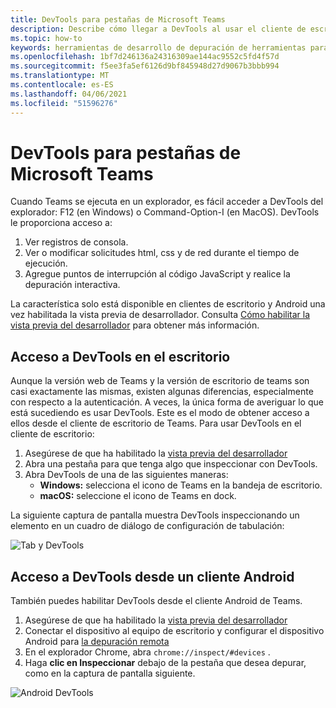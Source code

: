 ```yaml
---
title: DevTools para pestañas de Microsoft Teams
description: Describe cómo llegar a DevTools al usar el cliente de escritorio de Microsoft Teams
ms.topic: how-to
keywords: herramientas de desarrollo de depuración de herramientas para desarrolladores de cliente de escritorio chrome móvil
ms.openlocfilehash: 1bf7d246136a24316309ae144ac9552c5fd4f57d
ms.sourcegitcommit: f5ee3fa5ef6126d9bf845948d27d9067b3bbb994
ms.translationtype: MT
ms.contentlocale: es-ES
ms.lasthandoff: 04/06/2021
ms.locfileid: "51596276"
---
```

# <a name="devtools-for-microsoft-teams-tabs"></a>DevTools para pestañas de Microsoft Teams

Cuando Teams se ejecuta en un explorador, es fácil acceder a DevTools del explorador: F12 (en Windows) o Command-Option-I (en MacOS). DevTools le proporciona acceso a:

1. Ver registros de consola.
1. Ver o modificar solicitudes html, css y de red durante el tiempo de ejecución.
1. Agregue puntos de interrupción al código JavaScript y realice la depuración interactiva.

La característica solo está disponible en clientes de escritorio y Android una vez habilitada la vista previa de desarrollador. Consulta [Cómo habilitar la vista previa del desarrollador](~/resources/dev-preview/developer-preview-intro.md) para obtener más información.

## <a name="accessing-devtools-in-the-desktop"></a>Acceso a DevTools en el escritorio

Aunque la versión web de Teams y la versión de escritorio de teams son casi exactamente las mismas, existen algunas diferencias, especialmente con respecto a la autenticación. A veces, la única forma de averiguar lo que está sucediendo es usar DevTools. Este es el modo de obtener acceso a ellos desde el cliente de escritorio de Teams. Para usar DevTools en el cliente de escritorio:

1. Asegúrese de que ha habilitado la [vista previa del desarrollador](~/resources/dev-preview/developer-preview-intro.md)
1. Abra una pestaña para que tenga algo que inspeccionar con DevTools.
1. Abra DevTools de una de las siguientes maneras:
    * **Windows:** selecciona el icono de Teams en la bandeja de escritorio.
    * **macOS:** seleccione el icono de Teams en dock.

La siguiente captura de pantalla muestra DevTools inspeccionando un elemento en un cuadro de diálogo de configuración de tabulación:

![Tab y DevTools](~/assets/images/dev-preview/tab-and-devtools.png)

## <a name="accessing-devtools-from-an-android-client"></a>Acceso a DevTools desde un cliente Android

También puedes habilitar DevTools desde el cliente Android de Teams.

1. Asegúrese de que ha habilitado la [vista previa del desarrollador](~/resources/dev-preview/developer-preview-intro.md)
1. Conectar el dispositivo al equipo de escritorio y configurar el dispositivo Android para [la depuración remota](https://developers.google.com/web/tools/chrome-devtools/remote-debugging/)
1. En el explorador Chrome, abra `chrome://inspect/#devices` .
1. Haga **clic en Inspeccionar** debajo de la pestaña que desea depurar, como en la captura de pantalla siguiente.

![Android DevTools](~/assets/images/android-devtools.png)
